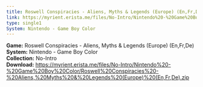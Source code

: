 ```yaml
---
title: Roswell Conspiracies - Aliens, Myths & Legends (Europe) (En,Fr,De)
link: https://myrient.erista.me/files/No-Intro/Nintendo%20-%20Game%20Boy%20Color/Roswell%20Conspiracies%20-%20Aliens,%20Myths%20&%20Legends%20(Europe)%20(En,Fr,De).zip
type: single1
System: Nintendo - Game Boy Color
---
```

<b>Game:</b> Roswell Conspiracies - Aliens, Myths & Legends (Europe) (En,Fr,De)<br>
<b>System:</b> Nintendo - Game Boy Color<br>
<b>Collection:</b> No-Intro<br>
<b>Download:</b> https://myrient.erista.me/files/No-Intro/Nintendo%20-%20Game%20Boy%20Color/Roswell%20Conspiracies%20-%20Aliens,%20Myths%20&%20Legends%20(Europe)%20(En,Fr,De).zip